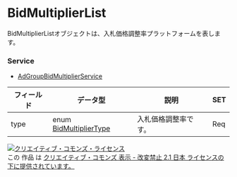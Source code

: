 # BidMultiplierList
BidMultiplierListオブジェクトは、入札価格調整率プラットフォームを表します。
### Service
+ [AdGroupBidMultiplierService](../services/AdGroupBidMultiplierService.md)

| フィールド | データ型 | 説明 | SET | 
|---|---|---|---|
| type| enum <a href="./BidMultiplierType.md">BidMultiplierType</a>| 入札価格調整率です。| Req |
<a rel="license" href="http://creativecommons.org/licenses/by-nd/2.1/jp/"><img alt="クリエイティブ・コモンズ・ライセンス" style="border-width:0" src="https://i.creativecommons.org/l/by-nd/2.1/jp/88x31.png" /></a><br />この 作品 は <a rel="license" href="http://creativecommons.org/licenses/by-nd/2.1/jp/">クリエイティブ・コモンズ 表示 - 改変禁止 2.1 日本 ライセンスの下に提供されています。</a>
